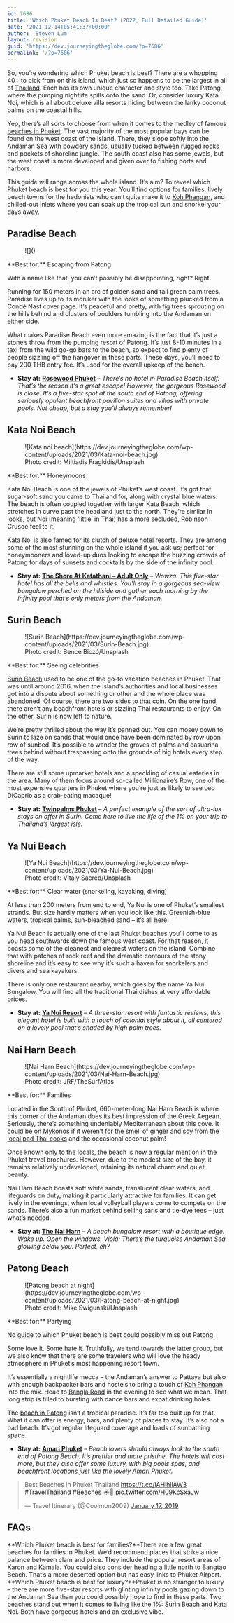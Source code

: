 ```yaml
---
id: 7686
title: 'Which Phuket Beach Is Best? (2022, Full Detailed Guide)'
date: '2021-12-14T05:41:37+00:00'
author: 'Steven Lum'
layout: revision
guid: 'https://dev.journeyingtheglobe.com/?p=7686'
permalink: '/?p=7686'
---
```


So, you’re wondering which Phuket beach is best? There are a whopping 40+ to pick from on this island, which just so happens to be the largest in all of [Thailand](https://dev.journeyingtheglobe.com/why-is-thailand-called-the-land-of-smiles/). Each has its own unique character and style too. Take Patong, where the pumping nightlife spills onto the sand. Or, consider luxury Kata Noi, which is all about deluxe villa resorts hiding between the lanky coconut palms on the coastal hills.

Yep, there’s all sorts to choose from when it comes to the medley of famous [beaches in Phuket](https://dev.journeyingtheglobe.com/category/freedom-beach-phuket/ "freedom beach phuket"). The vast majority of the most popular bays can be found on the west coast of the island. There, they slope softly into the Andaman Sea with powdery sands, usually tucked between rugged rocks and pockets of shoreline jungle. The south coast also has some jewels, but the west coast is more developed and given over to fishing ports and harbors.

This guide will range across the whole island. It’s aim? To reveal which Phuket beach is best for you this year. You’ll find options for families, lively beach towns for the hedonists who can’t quite make it to [Koh Phangan](https://dev.journeyingtheglobe.com/is-koh-phangan-worth-visiting/), and chilled-out inlets where you can soak up the tropical sun and snorkel your days away.

## <span data-preserver-spaces="true">Paradise Beach</span>

<figure class="wp-block-image size-large">![]()</figure>**Best for:** Escaping from Patong

With a name like that, you can’t possibly be disappointing, right? Right.

<span data-preserver-spaces="true">Running for 150 meters in an arc of golden sand and tall green palm trees, Paradise lives up to its moniker with the looks of something plucked from a Condé Nast</span> <span data-preserver-spaces="true">cover page. It’s peaceful and pretty, with fig trees sprouting on the hills behind and clusters of boulders tumbling into the Andaman on either side. </span>

What makes Paradise Beach even more amazing is the fact that it’s just a stone’s throw from the pumping resort of Patong. It’s just 8-10 minutes in a taxi from the wild go-go bars to the beach, so expect to find plenty of people sizzling off the hangover in these parts. These days, you’ll need to pay 200 THB entry fee. It’s used for the overall upkeep of the beach.

- **Stay at:** **<span style="text-decoration: underline;">[Rosewood Phuket](https://www.booking.com/hotel/th/rosewood-phuket.en.html?aid=2136884&no_rooms=1&group_adults=2)</span>** – *There’s no hotel in Paradise Beach itself. That’s the reason it’s a great escape! However, the gorgeous Rosewood is close. It’s a five-star spot at the south end of Patong, offering seriously opulent beachfront pavilion suites and villas with private pools. Not cheap, but a stay you’ll always remember!*

## Kata Noi Beach

<figure class="wp-block-image size-large">![Kata noi beach](https://dev.journeyingtheglobe.com/wp-content/uploads/2021/03/Kata-noi-beach.jpg)<figcaption>Photo credit:  
Miltiadis Fragkidis/Unsplash</figcaption></figure>**Best for:** Honeymoons

Kata Noi Beach is one of the jewels of Phuket’s west coast. It’s got that sugar-soft sand you came to Thailand for, along with crystal blue waters. The beach is often coupled together with larger Kata Beach, which stretches in curve past the headland just to the north. They’re similar in looks, but Noi (meaning ‘little’ in Thai) has a more secluded, Robinson Crusoe feel to it.

Kata Noi is also famed for its clutch of deluxe hotel resorts. They are among some of the most stunning on the whole island if you ask us; perfect for honeymooners and loved-up duos looking to escape the buzzing crowds of Patong for days of sunsets and cocktails by the side of the infinity pool.

- **Stay at:** **<span style="text-decoration: underline;">[The Shore At Katathani – Adult Only](https://www.booking.com/hotel/th/the-shore-at-katathani.en.html?aid=2136884&no_rooms=1&group_adults=2)</span>** – *Wowza. This five-star hotel has all the bells and whistles. You’ll stay in a gorgeous sea-view bungalow perched on the hillside and gather each morning by the infinity pool that’s only meters from the Andaman.*

## Surin Beach

<figure class="wp-block-image size-large">![Surin Beach](https://dev.journeyingtheglobe.com/wp-content/uploads/2021/03/Surin-Beach.jpg)<figcaption>Photo credit:  
Bence Biczó/Unsplash</figcaption></figure>**Best for:** Seeing celebrities

[Surin Beach](https://thethaiger.com/hot-news/tourism/vendors-flock-back-to-phukets-surin-beach) used to be one of the go-to vacation beaches in Phuket. That was until around 2016, when the island’s authorities and local businesses got into a dispute about something or other and the whole place was abandoned. Of course, there are two sides to that coin. On the one hand, there aren’t any beachfront hotels or sizzling Thai restaurants to enjoy. On the other, Surin is now left to nature.

We’re pretty thrilled about the way it’s panned out. You can mosey down to Surin to laze on sands that would once have been dominated by row upon row of sunbed. It’s possible to wander the groves of palms and casuarina trees behind without trespassing onto the grounds of big hotels every step of the way.

There are still some upmarket hotels and a speckling of casual eateries in the area. Many of them focus around so-called Millionaire’s Row, one of the most expensive quarters in Phuket where you’re just as likely to see Leo DiCaprio as a crab-eating macaque!

- **Stay at:** **<span style="text-decoration: underline;">[Twinpalms Phuket](https://www.booking.com/hotel/th/twinpalms-phuket.en.html?aid=2136884&no_rooms=1&group_adults=2)</span>** – *A perfect example of the sort of ultra-lux stays on offer in Surin. Come here to live the life of the 1% on your trip to Thailand’s largest isle.*

## Ya Nui Beach

<figure class="wp-block-image size-large">![Ya Nui Beach](https://dev.journeyingtheglobe.com/wp-content/uploads/2021/03/Ya-Nui-Beach.jpg)<figcaption>Photo credit:  
Vitaly Sacred/Unsplash</figcaption></figure>**Best for:** Clear water (snorkeling, kayaking, diving)

At less than 200 meters from end to end, Ya Nui is one of Phuket’s smallest strands. But size hardly matters when you look like this. Greenish-blue waters, tropical palms, sun-bleached sand – it’s all here!

Ya Nui Beach is actually one of the last Phuket beaches you’ll come to as you head southwards down the famous west coast. For that reason, it boasts some of the cleanest and clearest waters on the island. Combine that with patches of rock reef and the dramatic contours of the stony shoreline and it’s easy to see why it’s such a haven for snorkelers and divers and sea kayakers.

There is only one restaurant nearby, which goes by the name Ya Nui Bungalow. You will find all the traditional Thai dishes at very affordable prices.

- **Stay at:**  **<span style="text-decoration: underline;">[Ya Nui Resort](https://www.booking.com/hotel/th/ya-nui-resort.en.html?aid=2136884&no_rooms=1&group_adults=2)</span>** – *A three-star resort with fantastic reviews, this elegant hotel is built with a touch of colonial style about it, all centered on a lovely pool that’s shaded by high palm trees.*

## <span data-preserver-spaces="true">Nai Harn Beach</span>

<figure class="wp-block-image size-large">![Nai Harn Beach](https://dev.journeyingtheglobe.com/wp-content/uploads/2021/03/Nai-Harn-Beach.jpg)<figcaption>Photo credit: JRF/TheSurfAtlas</figcaption></figure>**Best for:** Families

<span data-preserver-spaces="true">Located in the South of Phuket, 660-meter-long Nai Harn Beach is where this corner of the Andaman does its best impression of the Greek Aegean. Seriously, there’s something undeniably Mediterranean about this cove. It could be on Mykonos if it weren’t for the smell of ginger and soy from the [local pad Thai cooks](https://dev.journeyingtheglobe.com/thailand-food-culture/) and the occasional coconut palm!</span>

<span data-preserver-spaces="true">Once known only to the locals, the beach is now a regular mention in the Phuket travel brochures. However, due to the modest size of the bay, it remains relatively undeveloped, retaining its natural charm and quiet beauty. </span>

<span data-preserver-spaces="true">Nai Harn Beach boasts soft white sands, translucent clear waters, and lifeguards on duty, making it particularly attractive for families.</span> It can get lively in the evenings, when local volleyball players come to compete on the sands. There’s also a fun market behind selling saris and tie-dye tees – just what’s needed.

- **Stay at: <span style="text-decoration: underline;">[The Nai Harn](https://www.booking.com/hotel/th/the-nai-harn.en.html?aid=2136884&no_rooms=1&group_adults=2)</span>** – *A beach bungalow resort with a boutique edge. Wake up. Open the windows. Viola: There’s the turquoise Andaman Sea glowing below you. Perfect, eh?*

## Patong Beach

<figure class="wp-block-image size-large">![Patong beach at night](https://dev.journeyingtheglobe.com/wp-content/uploads/2021/03/Patong-beach-at-night.jpg)<figcaption>Photo credit:  
Mike Swigunski/Unsplash</figcaption></figure>**Best for:** Partying

No guide to which Phuket beach is best could possibly miss out Patong.

Some love it. Some hate it. Truthfully, we tend towards the latter group, but we also know that there are some travelers who will love the heady atmosphere in Phuket’s most happening resort town.

It’s essentially a nightlife mecca – the Andaman’s answer to Pattaya but also with enough backpacker bars and hostels to bring a touch of [Koh Phangan ](https://dev.journeyingtheglobe.com/koh-phangan-full-moon-party/)into the mix. Head to [Bangla Road](https://www.youtube.com/watch?v=jAPg3She_PI&ab_channel=Bangkok112) in the evening to see what we mean. That long strip is filled to bursting with dance bars and expat drinking holes.

The [beach in Patong](https://dev.journeyingtheglobe.com/category/patong-beach-phuket/ "Patong Beach phuket") isn’t a tropical paradise. It’s far too built up for that. What it can offer is energy, bars, and plenty of places to stay. It’s also not a bad beach. It’s got regular lifeguard coverage and loads of sunbathing space.

- **Stay at:** <span style="text-decoration: underline;">**[Amari Phuket](https://www.booking.com/hotel/th/amari-coral-beach-resort-spa.en.html?aid=2136884&no_rooms=1&group_adults=2)**</span> – *Beach lovers should always look to the south end of Patong Beach. It’s prettier and more pristine. The hotels will cost more, but they also offer some luxury, with big pools spas, and beachfront locations just like the lovely Amari Phuket.*

> Best Beaches in Phuket Thailand <https://t.co/lAHlhllAW3> [\#TravelThailand](https://twitter.com/hashtag/TravelThailand?src=hash&ref_src=twsrc%5Etfw) [\#Beaches](https://twitter.com/hashtag/Beaches?src=hash&ref_src=twsrc%5Etfw) ☀️🌴 [pic.twitter.com/H09KcSxaJw](https://t.co/H09KcSxaJw)
> 
> — Travel Itinerary (@Coolmon2009) [January 17, 2019](https://twitter.com/Coolmon2009/status/1085964384705433600?ref_src=twsrc%5Etfw)

 <script async="" charset="utf-8" src="https://platform.twitter.com/widgets.js"></script>

## FAQs

<div class="schema-faq wp-block-yoast-faq-block"><div class="schema-faq-section" id="faq-question-1639460459994">**Which Phuket beach is best for families?**There are a few great beaches for families in Phuket. We’d recommend places that strike a nice balance between clam and price. They include the popular resort areas of Karon and Kamala. You could also consider heading a little north to Bangtao Beach. That’s a more deserted option but has easy links to Phuket Airport.

 </div><div class="schema-faq-section" id="faq-question-1639460468943">**Which Phuket beach is best for luxury?**Phuket is no stranger to luxury – there are more five-star resorts with glinting infinity pools gazing down to the Andaman Sea than you could possibly hope to find in these parts. Two beaches stand out when it comes to living like the 1%: Surin Beach and Kata Noi. Both have gorgeous hotels and an exclusive vibe.

 </div> </div>